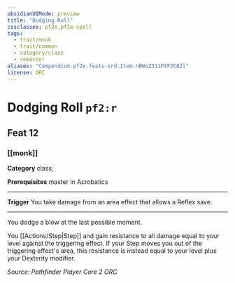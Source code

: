 ```yaml
---
obsidianUIMode: preview
title: "Dodging Roll"
cssclasses: pf2e,pf2e-spell
tags:
  - trait/monk
  - trait/common
  - category/class
  - remaster
aliases: "Compendium.pf2e.feats-srd.Item.nBWoZ311FXFJC8Zl"
license: ORC
---
```

# Dodging Roll `pf2:r`
## Feat 12
### [[monk]]

**Category** class; 



**Prerequisites** master in Acrobatics
* * *
**Trigger** You take damage from an area effect that allows a Reflex save.

* * *

You dodge a blow at the last possible moment.

You [[Actions/Step|Step]] and gain resistance to all damage equal to your level against the triggering effect. If your Step moves you out of the triggering effect's area, this resistance is instead equal to your level plus your Dexterity modifier.

*Source: Pathfinder Player Core 2*
*ORC*